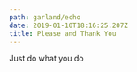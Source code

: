 ```yaml
---
path: garland/echo
date: 2019-01-10T18:16:25.207Z
title: Please and Thank You
---
```

Just do what you do
